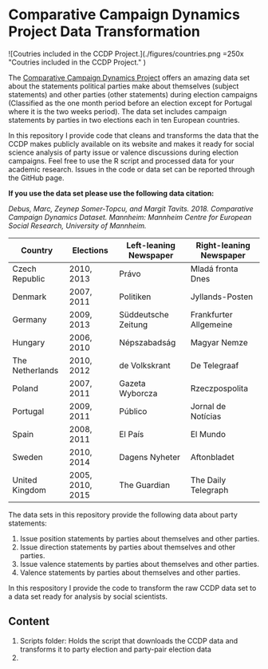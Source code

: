 # Comparative Campaign Dynamics Project Data Transformation

![Coutries included in the CCDP Project.](./figures/countries.png =250x "Coutries included in the CCDP Project." )

The [Comparative Campaign Dynamics Project](https://www.mzes.uni-mannheim.de/d7/en/datasets/comparative-campaign-dynamics-dataset) offers an amazing data set about the statements political parties make about themselves (subject statements) and other parties (other statements) during election campaigns (Classified as the one month period before an election except for Portugal where it is the two weeks period). The data set includes campaign statements by parties in two elections each in ten European countries. 

In this repository I provide code that cleans and transforms the data that the CCDP makes publicly available on its website and makes it ready for social science analysis of party issue or valence discussions during election campaigns. Feel free to use the R script and processed data for your academic research. Issues in the code or data set can be reported through the GitHub page. 

**If you use the data set please use the following data citation:**

*Debus, Marc, Zeynep Somer-Topcu, and Margit Tavits. 2018. Comparative Campaign Dynamics Dataset. Mannheim: Mannheim Centre for European Social Research, University of Mannheim.*


| Country  |  Elections | Left-leaning Newspaper  | Right-leaning Newspaper  |
|---|---|---|---|
|Czech Republic |2010, 2013 |Právo |Mladá fronta Dnes |
|Denmark |2007, 2011 |Politiken |Jyllands-Posten |
|Germany |2009, 2013 | Süddeutsche Zeitung | Frankfurter Allgemeine |
|Hungary  | 2006, 2010|Népszabadság |Magyar Nemze |
|The Netherlands  | 2010, 2012 |de Volkskrant |De Telegraaf |
|Poland | 2007, 2011 |Gazeta Wyborcza | Rzeczpospolita|
|Portugal | 2009, 2011 | Público| Jornal de Notícias|
|Spain | 2008, 2011  |El País |El Mundo |
|Sweden |2010, 2014 | Dagens Nyheter| Aftonbladet|
|United Kingdom | 2005, 2010, 2015 | The Guardian| The Daily Telegraph |



The data sets in this repository provide the following data about party statements:
1. Issue position statements by parties about themselves and other parties.
2. Issue direction statements by parties about themselves and other parties.
3. Issue valence statements by parties about themselves and other parties.
4. Valence statements by parties about themselves and other parties.

In this respository I provide the code to transform the raw CCDP data set to a data set ready for analysis by social scientists. 

## Content
1. Scripts folder: Holds the script that downloads the CCDP data and transforms it to party election and party-pair election data 
2. 
